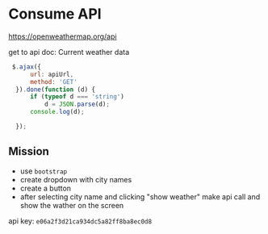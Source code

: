 # Consume API

https://openweathermap.org/api


get to api doc: Current weather data

```javascript
 $.ajax({
      url: apiUrl,
      method: 'GET'
  }).done(function (d) {
      if (typeof d === 'string')
          d = JSON.parse(d);
      console.log(d);

  });
```

## Mission
- use `bootstrap`
- create dropdown with city names
- create a button
- after selecting city name and clicking "show weather" make api call and show the wather on the screen

api key: `e06a2f3d21ca934dc5a82ff8ba8ec0d8`
